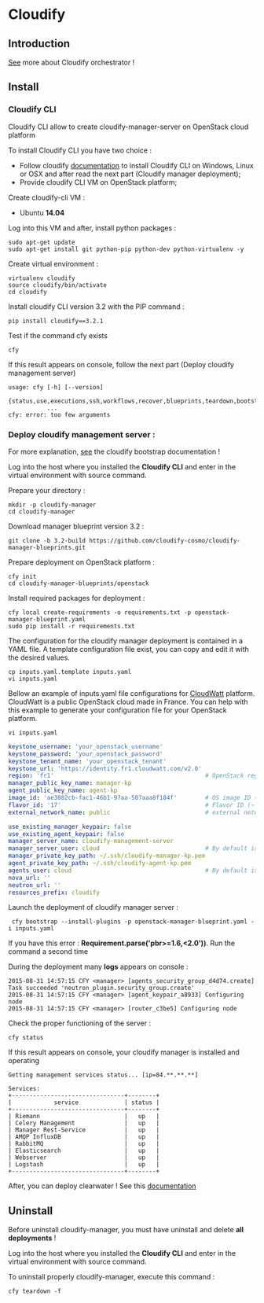 # Cloudify
## Introduction

[See](http://getcloudify.org/cloud_orchestration_cloud_automation.html) more about Cloudify orchestrator !

## Install

### Cloudify CLI

Cloudify CLI allow to create cloudify-manager-server on OpenStack cloud platform

To install Cloudify CLI you have two choice :
* Follow cloudify [documentation](http://getcloudify.org/guide/3.2/installation.html) to install Cloudify CLI on Windows, Linux or OSX and after read the next part (Cloudify manager deployment);
* Provide cloudify CLI VM on OpenStack platform;



Create cloudify-cli VM :
* Ubuntu **14.04**


Log into this VM and after, install python packages :
```
sudo apt-get update
sudo apt-get install git python-pip python-dev python-virtualenv -y
```

Create virtual environment :
```
virtualenv cloudify
source cloudify/bin/activate
cd cloudify
```
Install cloudify CLI version 3.2 with the PIP command : 
```
pip install cloudify==3.2.1
```

Test if the command cfy exists 
```
cfy
```
If this result appears on console, follow the next part (Deploy cloudify management server)
```
usage: cfy [-h] [--version]
           {status,use,executions,ssh,workflows,recover,blueprints,teardown,bootstrap,dev,deployments,init,local,events}
           ...
cfy: error: too few arguments
```


### Deploy cloudify management server :

For more explanation, [see](http://getcloudify.org/guide/3.2/getting-started-bootstrapping.html) the cloudify bootstrap documentation !

Log into the host where you installed the **Cloudify CLI** and enter in the virtual environment with source command.

Prepare your directory :
```
mkdir -p cloudify-manager
cd cloudify-manager
```

Download manager blueprint version 3.2 :
```
git clone -b 3.2-build https://github.com/cloudify-cosmo/cloudify-manager-blueprints.git
```

Prepare deployment on OpenStack platform :
```
cfy init
cd cloudify-manager-blueprints/openstack
```
Install required packages for deployment :
```
cfy local create-requirements -o requirements.txt -p openstack-manager-blueprint.yaml
sudo pip install -r requirements.txt
```

The configuration for the cloudify manager deployment is contained in a YAML file. 
A template configuration file exist, you can copy and edit it with the desired values.
```
cp inputs.yaml.template inputs.yaml
vi inputs.yaml
```

Bellow an example of inputs.yaml file configurations for [CloudWatt](https://www.cloudwatt.com/en/) platform. CloudWatt is a public OpenStack cloud made in France. You can help with this example to generate your configuration file for your OpenStack platform.
```
vi inputs.yaml
```
```yaml
keystone_username: 'your_openstack_username'
keystone_password: 'your_openstack_password'
keystone_tenant_name: 'your_openstack_tenant'
keystone_url: 'https://identity.fr1.cloudwatt.com/v2.0'
region: 'fr1'											# OpenStack region : look openrc file
manager_public_key_name: manager-kp
agent_public_key_name: agent-kp
image_id: 'ae3082cb-fac1-46b1-97aa-507aaa8f184f'		# OS image ID (Ubuntu 14.04)
flavor_id: '17'											# Flavor ID (~ 2 Go RAM)
external_network_name: public 							# external network on Openstack

use_existing_manager_keypair: false
use_existing_agent_keypair: false
manager_server_name: cloudify-management-server
manager_server_user: cloud 								# By default is ubuntu for ubuntu image
manager_private_key_path: ~/.ssh/cloudify-manager-kp.pem
agent_private_key_path: ~/.ssh/cloudify-agent-kp.pem
agents_user: cloud 										# By default is ubuntu for ubuntu image
nova_url: ''
neutron_url: ''
resources_prefix: cloudify
```

Launch the deployment of cloudify manager server : 
```
 cfy bootstrap --install-plugins -p openstack-manager-blueprint.yaml -i inputs.yaml
```
If you have this error : **Requirement.parse('pbr>=1.6,<2.0'))**. Run the command a second time


During the deployment many **logs** appears on console :
```
2015-08-31 14:57:15 CFY <manager> [agents_security_group_d4d74.create] Task succeeded 'neutron_plugin.security_group.create'
2015-08-31 14:57:15 CFY <manager> [agent_keypair_a8933] Configuring node
2015-08-31 14:57:15 CFY <manager> [router_c3be5] Configuring node
```
Check the proper functioning of the server :
```
cfy status
```
If this result appears on console, your cloudify manager is installed  and operating
```
Getting management services status... [ip=84.**.**.**]

Services:
+--------------------------------+--------+
|            service             | status |
+--------------------------------+--------+
| Riemann                        |   up   |
| Celery Management              |   up   |
| Manager Rest-Service           |   up   |
| AMQP InfluxDB                  |   up   |
| RabbitMQ                       |   up   |
| Elasticsearch                  |   up   |
| Webserver                      |   up   |
| Logstash                       |   up   |
+--------------------------------+--------+
```

After, you can deploy clearwater ! See this [documentation](clearwater.md)

## Uninstall

Before uninstall cloudify-manager, you must have uninstall and delete **all deployments** !

Log into the host where you installed the **Cloudify CLI** and enter in the virtual environment with source command.

To uninstall properly cloudify-manager, execute this command :
```
cfy teardown -f 
```

